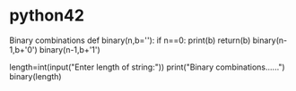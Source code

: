 # python42
Binary combinations
def binary(n,b=''):
    if n==0:
        print(b)
        return(b)
    binary(n-1,b+'0')
    binary(n-1,b+'1')

length=int(input("Enter length of string:"))
print("Binary combinations......")
binary(length)
